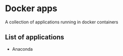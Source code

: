 # Docker apps
A collection of applications running in docker containers

## List of applications
- Anaconda

